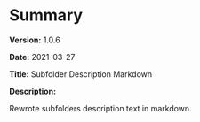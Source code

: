 # Summary

**Version:** 1.0.6

**Date:** 2021-03-27

**Title:** Subfolder Description Markdown

**Description:**

Rewrote subfolders description text in markdown.